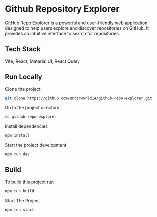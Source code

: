 # Github Repository Explorer

GitHub Repo Explorer is a powerful and user-friendly web application designed to help users explore and discover repositories on GitHub. It provides an intuitive interface to search for repositories.

## Tech Stack

Vite, React, Material UI, React Query

## Run Locally

Clone the project

```bash
git clone https://github.com/underworld14/github-repo-explorer.git
```

Go to the project directory

```bash
cd github-repo-explorer
```

Install dependencies

```bash
npm install
```

Start the project development

```bash
npm run dev
```

## Build

To build this project run

```bash
npm run build
```

Start The Project

```bash
npm run start
```
